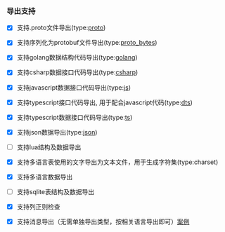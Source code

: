 ### 导出支持

- [x] [](#proto)支持.proto文件导出(type:[proto](../gen/all.proto))

- [x] [](#proto_bytes)支持序列化为protobuf文件导出(type:[proto_bytes](../gen/user.bytes))

- [x] [](#golang)支持golang数据结构代码导出(type:[golang](../gen/DataMode.pb.go))

- [x] [](#csharp)支持csharp数据接口代码导出(type:[csharp](../gen/DataMode.cs))

- [x] [](#js)支持javascript数据接口代码导出(type:[js](../gen/data_mode.js))

- [x] [](#dts)支持typescript接口代码导出, 用于配合javascript代码(type:[dts](../gen/data_mode.d.ts))

- [x] [](#ts)支持typescript数据接口代码导出(type:[ts](../gen/data_mode.ts))

- [x] [](#json)支持json数据导出(type:[json](../gen/User.json))

- [ ] [](#lua)支持lua结构及数据导出

- [x] [](#charset)支持多语言表使用的文字导出为文本文件，用于生成字符集(type:charset)

- [x] [](#i18n)支持多语言数据导出

- [ ] [](#sqlite)支持sqlite表结构及数据导出

- [x] [](#regex)支持列正则检查
  
- [x] [](#message)支持消息导出（无需单独导出类型，按相关语言导出即可）[案例](../gen/message.go)